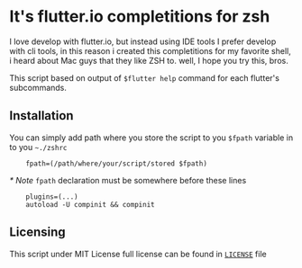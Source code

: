 # It's flutter.io completitions for zsh

I love develop with flutter.io, but instead using IDE tools I prefer develop with cli tools, in this reason i created this completitions for my favorite shell, i heard about Mac guys that they like ZSH to. well, I hope you try this, bros.

This script based on output of `$flutter help` command for each flutter's subcommands.

## Installation

You can simply add path where you store the script to you `$fpath` variable in to you `~./zshrc`

        fpath=(/path/where/your/script/stored $fpath)

_* Note_ `fpath` declaration must be somewhere before these lines 
        
        plugins=(...)
        autoload -U compinit && compinit
        
## Licensing

This script under MIT License full license can be found in [`LICENSE`](./LICENSE) file
